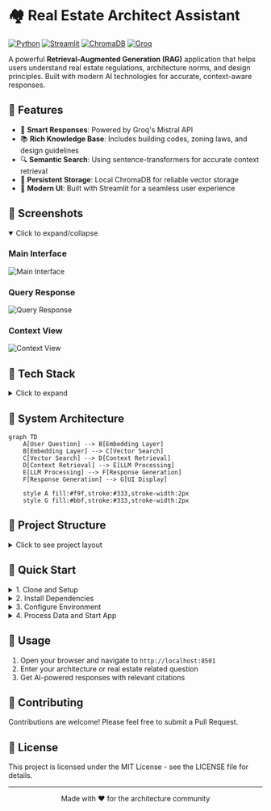 # 🏘️ Real Estate Architect Assistant

[![Python](https://img.shields.io/badge/Python-3.8%2B-blue)](https://www.python.org/)
[![Streamlit](https://img.shields.io/badge/Streamlit-1.28%2B-FF4B4B)](https://streamlit.io/)
[![ChromaDB](https://img.shields.io/badge/ChromaDB-0.4.3-success)](https://www.trychroma.com/)
[![Groq](https://img.shields.io/badge/Groq-API-orange)](https://groq.com/)

A powerful **Retrieval-Augmented Generation (RAG)** application that helps users understand real estate regulations, architecture norms, and design principles. Built with modern AI technologies for accurate, context-aware responses.


## 🌟 Features

- 🤖 **Smart Responses**: Powered by Groq's Mistral API
- 📚 **Rich Knowledge Base**: Includes building codes, zoning laws, and design guidelines
- 🔍 **Semantic Search**: Using sentence-transformers for accurate context retrieval
- 💾 **Persistent Storage**: Local ChromaDB for reliable vector storage
- 🎨 **Modern UI**: Built with Streamlit for a seamless user experience

## 📸 Screenshots

<details open>
<summary>Click to expand/collapse</summary>

### Main Interface
![Main Interface](../image/first.png)

### Query Response
![Query Response](../image/second.png)

### Context View
![Context View](../image/three.png)

</details>

## 🔧 Tech Stack

<details>
<summary>Click to expand</summary>

| Component    | Technology                      | Description                               |
|-------------|----------------------------------|-------------------------------------------|
| Embedding   | `sentence-transformers (MiniLM)` | Converts text to semantic vectors         |
| Vector Store| `ChromaDB`                       | Local, persistent vector database         |
| LLM         | `Groq (llama-3.1-8b-instant)`   | Fast, accurate language model            |
| Frontend    | `Streamlit`                      | Interactive web interface                 |
| UI Extras   | `streamlit-extras`              | Enhanced UI components                    |

</details>

## 🧠 System Architecture

```mermaid
graph TD
    A[User Question] --> B[Embedding Layer]
    B[Embedding Layer] --> C[Vector Search]
    C[Vector Search] --> D[Context Retrieval]
    D[Context Retrieval] --> E[LLM Processing]
    E[LLM Processing] --> F[Response Generation]
    F[Response Generation] --> G[UI Display]

    style A fill:#f9f,stroke:#333,stroke-width:2px
    style G fill:#bbf,stroke:#333,stroke-width:2px
```

## 📁 Project Structure

<details>
<summary>Click to see project layout</summary>

```plaintext
rag-architect-app/
├── data/
│   ├── raw/                   # Source documents
│   └── processed/
│       ├── clean_text/        # Processed architecture docs
│       └── property_chunks/   # Property listings data
│
├── vector_db/
│   ├── chroma_store/         # ChromaDB storage
│   └── store_to_chroma.py    # Database operations
│
├── scripts/
│   ├── ScrapData/           # Data collection scripts
│   └── preprocess.py        # Document processing
│
├── front_end/
│   └── app.py               # Streamlit application
│
├── requirements.txt         # Dependencies
└── README.md               # Documentation
```

</details>

## 🚀 Quick Start

<details>
<summary>1. Clone and Setup</summary>

```bash
# Clone the repository
git clone https://github.com/your-username/rag-architect-app.git
cd rag-architect-app

# Create and activate virtual environment
python -m venv v
v\Scripts\activate  # Windows
source v/bin/activate  # Linux/Mac
```

</details>

<details>
<summary>2. Install Dependencies</summary>

```bash
# Install required packages
pip install -r requirements.txt
```

</details>

<details>
<summary>3. Configure Environment</summary>

```bash
# Create .env file and add your Groq API key
echo "GROQ_API_KEY=your_groq_api_key" > .env
```

</details>

<details>
<summary>4. Process Data and Start App</summary>

```bash
# Process documents
python scripts/preprocess.py

# Store in ChromaDB
python vector_db/store_to_chroma.py

# Launch the application
streamlit run front_end/app.py
```

</details>

## 📝 Usage

1. Open your browser and navigate to `http://localhost:8501`
2. Enter your architecture or real estate related question
3. Get AI-powered responses with relevant citations

## 🤝 Contributing

Contributions are welcome! Please feel free to submit a Pull Request.

## 📄 License

This project is licensed under the MIT License - see the LICENSE file for details.

---

<div align="center">
Made with ❤️ for the architecture community
</div>
